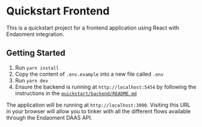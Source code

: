 # Quickstart Frontend

This is a quickstart project for a frontend application using React with Endaoment integration.

## Getting Started

1. Run `yarn install`
2. Copy the content of `.env.example` into a new file called `.env`
3. Run `yarn dev`
4. Ensure the backend is running at `http://localhost:5454` by following the instructions in the [`quickstart/backend/README.md`](../backend/README.md)

The application will be running at `http://localhost:3000`. Visiting this URL in your browser will allow you to tinker with all the different flows available through the Endaoment DAAS API.
